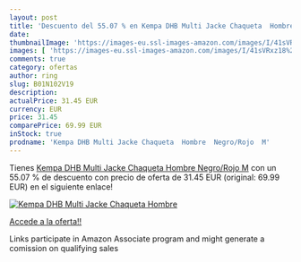 ```yaml
---
layout: post
title: 'Descuento del 55.07 % en Kempa DHB Multi Jacke Chaqueta  Hombre  '
date: 
thumbnailImage: 'https://images-eu.ssl-images-amazon.com/images/I/41sVRxz18%2BL._SL200_.jpg'
images: [ 'https://images-eu.ssl-images-amazon.com/images/I/41sVRxz18%2BL._SL200_.jpg' ]
comments: true
category: ofertas
author: ring
slug: B01N102V19
description:
actualPrice: 31.45 EUR
currency: EUR
price: 31.45
comparePrice: 69.99 EUR
inStock: true
prodname: 'Kempa DHB Multi Jacke Chaqueta  Hombre  Negro/Rojo  M'
---
```


Tienes [Kempa DHB Multi Jacke Chaqueta  Hombre  Negro/Rojo  M](https://www.amazon.es/dp/B01N102V19/?tag=tolees-21) con un 55.07 % de descuento con precio de oferta de 31.45 EUR (original: 69.99 EUR) en el siguiente enlace!

[![Kempa DHB Multi Jacke Chaqueta  Hombre  ](https://images-eu.ssl-images-amazon.com/images/I/41sVRxz18%2BL._SL200_.jpg)](https://www.amazon.es/dp/B01N102V19/?tag=tolees-21)

[Accede a la oferta!!](https://www.amazon.es/dp/B01N102V19/?tag=tolees-21)

Links participate in Amazon Associate program and might generate a comission on qualifying sales


